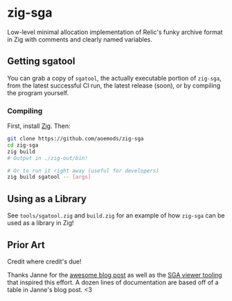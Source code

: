 # zig-sga

Low-level minimal allocation implementation of Relic's funky archive format in Zig with comments and clearly named variables.

## Getting sgatool

You can grab a copy of `sgatool`, the actually executable portion of `zig-sga`, from the latest successful CI run, the latest release (soon), or by compiling the program yourself.

### Compiling

First, install [Zig](https://ziglang.org/). Then:
```bash
git clone https://github.com/aoemods/zig-sga
cd zig-sga
zig build
# Output in ./zig-out/bin!

# Or to run it right away (useful for developers)
zig build sgatool -- [args]
```

## Using as a Library

See `tools/sgatool.zig` and `build.zig` for an example of how `zig-sga` can be used as a library in Zig!

## Prior Art

Credit where credit's due!

Thanks Janne for the [awesome blog post](https://janne252.dev/content/2021/coh3-pre-alpha-extract-sga) as well as the [SGA viewer tooling](https://github.com/Janne252/essence-archive-viewer) that inspired this effort. A dozen lines of documentation are based off of a table in Janne's blog post. \<3
